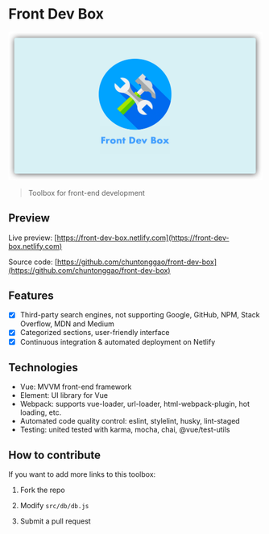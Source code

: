 # Front Dev Box

![banner](./src/assets/front-dev-box.png)

> Toolbox for front-end development

## Preview

Live preview: [https://front-dev-box.netlify.com](https://front-dev-box.netlify.com)

Source code: [https://github.com/chuntonggao/front-dev-box](https://github.com/chuntonggao/front-dev-box)

## Features

- [x] Third-party search engines, not supporting Google, GitHub, NPM, Stack Overflow, MDN and Medium
- [x] Categorized sections, user-friendly interface
- [x] Continuous integration & automated deployment on Netlify

## Technologies

- Vue: MVVM front-end framework
- Element: UI library for Vue
- Webpack: supports vue-loader, url-loader, html-webpack-plugin, hot loading, etc.
- Automated code quality control: eslint, stylelint, husky, lint-staged
- Testing: united tested with karma, mocha, chai, @vue/test-utils

## How to contribute

If you want to add more links to this toolbox:

1. Fork the repo

2. Modify `src/db/db.js`

3. Submit a pull request

